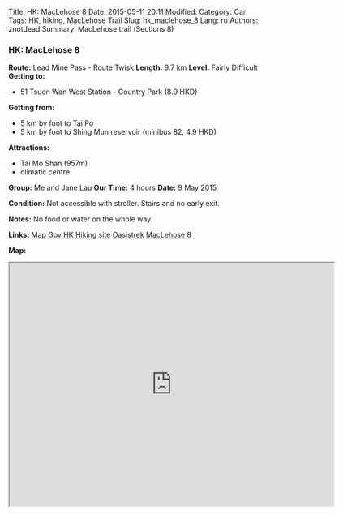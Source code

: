 Title: HK: MacLehose 8
Date: 2015-05-11 20:11
Modified: 
Category: Car
Tags: HK,  hiking,  MacLehose Trail
Slug: hk_maclehose_8
Lang: ru
Authors: znotdead
Summary: MacLehose trail (Sections 8)

### HK: MacLehose 8

**Route:**  Lead Mine Pass - Route Twisk
**Length:** 9.7 km
**Level:** Fairly Difficult
**Getting to:**
 - 51 Tsuen Wan West Station - Country Park (8.9 HKD)

**Getting from:**
 - 5 km by foot to Tai Po
 - 5 km by foot to Shing Mun reservoir (minibus 82, 4.9 HKD)

**Attractions:**
 - Tai Mo Shan (957m)
 - climatic centre

**Group:** Me and Jane Lau
**Our Time:** 4 hours
**Date:** 9 May 2015

**Condition:**
Not accessible with stroller. Stairs and no early exit.

**Notes:**
No food or water on the whole way.

**Links:**
[Map Gov HK](http://www2.map.gov.hk/gih3/view/index.jsp)
[Hiking site](http://hiking.gov.hk/eng)
[Oasistrek](http://www.oasistrek.com)
[MacLehose 8](http://hiking.gov.hk/eng/longtrail/mtrail/mtrail/mtrail08.htm)

**Map:**
<iframe src="https://www.google.com/maps/d/embed?mid=z-h4cJ84z9Ho.kfeA3zzclrTg" width="640" height="480"></iframe>
